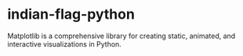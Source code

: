 # indian-flag-python
Matplotlib is a comprehensive library for creating static, animated, and interactive visualizations in Python.
